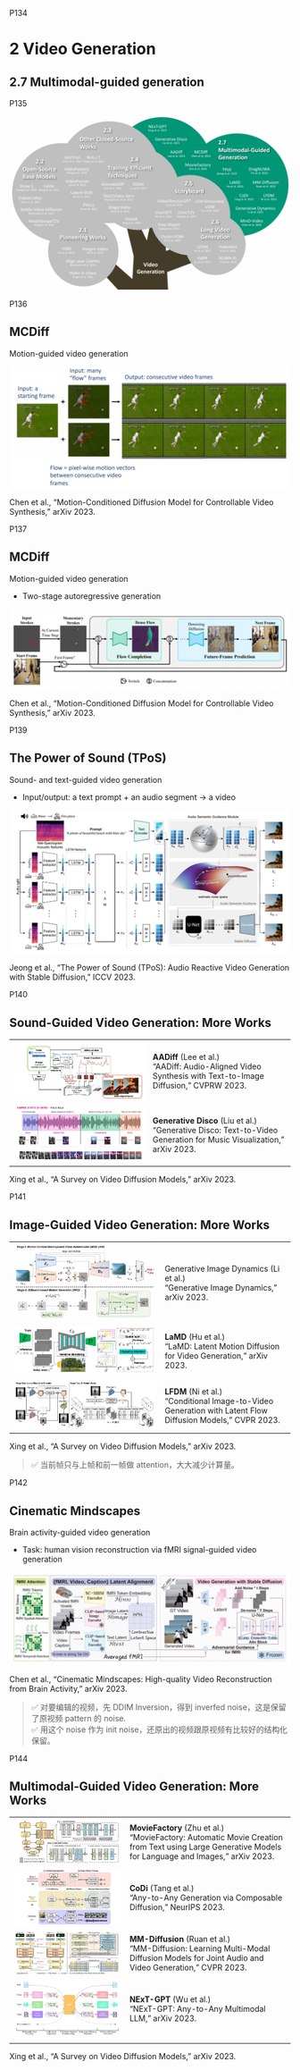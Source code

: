 
P134  
# 2 Video Generation

## 2.7 Multimodal-guided generation

P135  

![](./assets/08-135.png) 


P136  
## MCDiff  

Motion-guided video generation

![](./assets/08-136.png) 


Chen et al., “Motion-Conditioned Diffusion Model for Controllable Video Synthesis,” arXiv 2023.    

P137  
## MCDiff

Motion-guided video generation

 - Two-stage autoregressive generation

![](./assets/08-137.png) 

Chen et al., “Motion-Conditioned Diffusion Model for Controllable Video Synthesis,” arXiv 2023.    

P139   
## The Power of Sound (TPoS)

Sound- and text-guided video generation

 - Input/output: a text prompt + an audio segment → a video

![](./assets/08-139.png) 

Jeong et al., “The Power of Sound (TPoS): Audio Reactive Video Generation with Stable Diffusion,” ICCV 2023.    

P140
## Sound-Guided Video Generation: More Works

|||
|--|--|
| ![](./assets/08-140-1.png)  | **AADiff** (Lee et al.) <br> “AADiff: Audio-Aligned Video Synthesis with Text-to-Image Diffusion,” CVPRW 2023. |
| ![](./assets/08-140-2.png) | **Generative Disco** (Liu et al.)<br> “Generative Disco: Text-to-Video Generation for Music Visualization,” arXiv 2023. |

Xing et al., “A Survey on Video Diffusion Models,” arXiv 2023.   

P141  
## Image-Guided Video Generation: More Works

|||
|--|--|
| ![](./assets/08-141-1.png)  | Generative Image Dynamics (Li et al.) <br> “Generative Image Dynamics,” arXiv 2023. |
|  ![](./assets/08-141-2.png)  | **LaMD** (Hu et al.) <br> “LaMD: Latent Motion Diffusion for Video Generation,” arXiv 2023. |
|  ![](./assets/08-141-3.png)  | **LFDM** (Ni et al.) <br> “Conditional Image-to-Video Generation with Latent Flow Diffusion Models,” CVPR 2023.  |


Xing et al., “A Survey on Video Diffusion Models,” arXiv 2023.   


> &#x2705; 当前帧只与上帧和前一帧做 attention，大大减少计算量。  

P142  
## Cinematic Mindscapes   

Brain activity-guided video generation

 - Task: human vision reconstruction via fMRI signal-guided video generation   

![](./assets/08-142.png) 

Chen et al., “Cinematic Mindscapes: High-quality Video Reconstruction from Brain Activity,” arXiv 2023.     

> &#x2705; 对要编辑的视频，先 DDIM Inversion，得到 inverfed noise，这是保留了原视频 pattern 的 noise.   
> &#x2705; 用这个 noise 作为 init noise，还原出的视频跟原视频有比较好的结构化保留。   


P144  
## Multimodal-Guided Video Generation: More Works


|||
|--|--|
| ![](./assets/08-144-1.png)  | **MovieFactory** (Zhu et al.) <br> “MovieFactory: Automatic Movie Creation from Text using Large Generative Models for Language and Images,” arXiv 2023. |
| ![](./assets/08-144-2.png) | **CoDi** (Tang et al.) <br> “Any-to-Any Generation via Composable Diffusion,” NeurIPS 2023. |
| ![](./assets/08-144-3.png)  | **MM-Diffusion** (Ruan et al.) <br> “MM-Diffusion: Learning Multi-Modal Diffusion Models for Joint Audio and Video Generation,” CVPR 2023. |
|  ![](./assets/08-144-4.png) | **NExT-GPT** (Wu et al.) <br> “NExT-GPT: Any-to-Any Multimodal LLM,” arXiv 2023.  |
|  |  |


Xing et al., “A Survey on Video Diffusion Models,” arXiv 2023.

